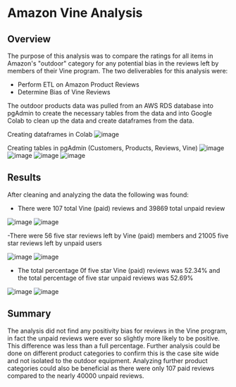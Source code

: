 # Amazon Vine Analysis

## Overview

The purpose of this analysis was to compare the ratings for all items in Amazon's "outdoor" category for any potential bias in the reviews left by members of their Vine program. The two deliverables for this analysis were:

- Perform ETL on Amazon Product Reviews
- Determine Bias of Vine Reviews

The outdoor products data was pulled from an AWS RDS database into pgAdmin to create the necessary tables from the data and into Google Colab to clean up the data and create dataframes from the data. 

Creating dataframes in Colab
![image](https://user-images.githubusercontent.com/107161421/193178871-b8d90bf3-ea1c-485e-a594-60cbc29fd0e0.png)


Creating tables in pgAdmin (Customers, Products, Reviews, Vine)
![image](https://user-images.githubusercontent.com/107161421/193178969-1bfe13af-fd24-423e-a9de-bdd9a24109fc.png)
![image](https://user-images.githubusercontent.com/107161421/193179038-d97e2463-53e1-498f-8089-ac294b73aae4.png)
![image](https://user-images.githubusercontent.com/107161421/193179088-dd5ed206-782b-4f47-b29c-14e5373da0c5.png)
![image](https://user-images.githubusercontent.com/107161421/193179141-893a7634-d895-422b-a75b-c5871eedfca3.png)


## Results

After cleaning and analyzing the data the following was found:

- There were 107 total Vine (paid) reviews and 39869 total unpaid review

![image](https://user-images.githubusercontent.com/107161421/193177326-11bccb54-4cc1-4eeb-bee3-f2958ef29136.png)
![image](https://user-images.githubusercontent.com/107161421/193177358-cf919f66-8bfe-44eb-8b8e-937628822304.png)

-There were 56 five star reviews left by Vine (paid) members and 21005 five star reviews left by unpaid users

![image](https://user-images.githubusercontent.com/107161421/193177533-07e775e3-9db4-4fb7-950a-accf3da69307.png)
![image](https://user-images.githubusercontent.com/107161421/193177575-28b0bc06-6803-47e8-9e02-cd69e297c281.png)

- The total percentage 0f five star Vine (paid) reviews was 52.34% and the total percentage of five star unpaid reviews was 52.69%

![image](https://user-images.githubusercontent.com/107161421/193177818-11657bd8-89cb-4c45-a4bc-05628fc2d5a5.png)
![image](https://user-images.githubusercontent.com/107161421/193177846-cb91136b-d241-4e8e-b972-2f3970c4a973.png)

## Summary

The analysis did not find any positivity bias for reviews in the Vine program, in fact the unpaid reviews were ever so slightly more likely to be positive. This difference was less than a full percentage. Further analysis could be done on different product categories to confirm this is the case site wide and not isolated to the outdoor equipment. Analyzing further product categories could also be beneficial as there were only 107 paid reviews compared to the nearly 40000 unpaid reviews. 

